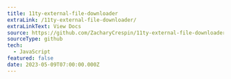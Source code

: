 ```yaml
---
title: 11ty-external-file-downloader
extraLink: /11ty-external-file-downloader/
extraLinkText: View Docs
source: https://github.com/ZacharyCrespin/11ty-external-file-downloader
sourceType: github
tech:
  - JavaScript
featured: false
date: 2023-05-09T07:00:00.000Z
---
```

